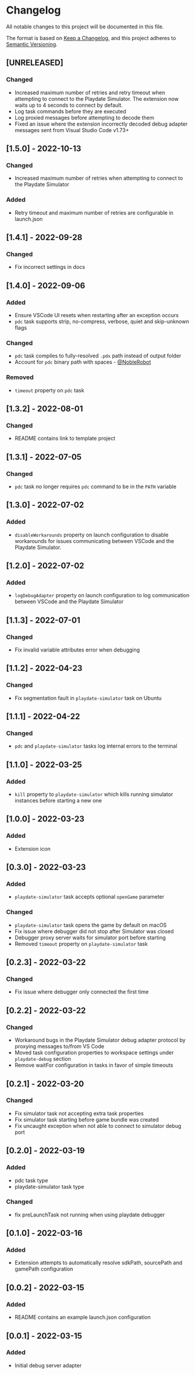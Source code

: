# Changelog

All notable changes to this project will be documented in this file.

The format is based on [Keep a Changelog](https://keepachangelog.com/en/1.0.0/),
and this project adheres to [Semantic Versioning](https://semver.org/spec/v2.0.0.html).

## [UNRELEASED]

### Changed

- Increased maximum number of retries and retry timeout when attempting to connect to the Playdate Simulator. The extension now waits up to 4 seconds to connect by default.
- Log task commands before they are executed
- Log proxied messages before attempting to decode them
- Fixed an issue where the extension incorrectly decoded debug adapter messages sent from Visual Studio Code v1.73+

## [1.5.0] - 2022-10-13

### Changed

- Increased maximum number of retries when attempting to connect to the Playdate Simulator

### Added

- Retry timeout and maximum number of retries are configurable in launch.json

## [1.4.1] - 2022-09-28

### Changed

- Fix incorrect settings in docs

## [1.4.0] - 2022-09-06

### Added

- Ensure VSCode UI resets when restarting after an exception occurs
- `pdc` task supports strip, no-compress, verbose, quiet and skip-unknown flags

### Changed

- `pdc` task compiles to fully-resolved `.pdx` path instead of output folder
- Account for `pdc` binary path with spaces - [@NobleRobot](https://github.com/NobleRobot)

### Removed

- `timeout` property on `pdc` task

## [1.3.2] - 2022-08-01

### Changed

- README contains link to template project

## [1.3.1] - 2022-07-05

### Changed

- `pdc` task no longer requires `pdc` command to be in the `PATH` variable

## [1.3.0] - 2022-07-02

### Added

- `disableWorkarounds` property on launch configuration to disable workarounds for issues communicating between VSCode and the Playdate Simulator.

## [1.2.0] - 2022-07-02

### Added

- `logDebugAdapter` property on launch configuration to log communication between VSCode and the Playdate Simulator

## [1.1.3] - 2022-07-01

### Changed

- Fix invalid variable attributes error when debugging

## [1.1.2] - 2022-04-23

### Changed

- Fix segmentation fault in `playdate-simulator` task on Ubuntu

## [1.1.1] - 2022-04-22

### Changed

- `pdc` and `playdate-simulator` tasks log internal errors to the terminal

## [1.1.0] - 2022-03-25

### Added

- `kill` property to `playdate-simulator` which kills running simulator instances before starting a new one

## [1.0.0] - 2022-03-23

### Added

- Extension icon

## [0.3.0] - 2022-03-23

### Added

- `playdate-simulator` task accepts optional `openGame` parameter

### Changed

- `playdate-simulator` task opens the game by default on macOS
- Fix issue where debugger did not stop after Simulator was closed
- Debugger proxy server waits for simulator port before starting
- Removed `timeout` property on `playdate-simulator` task

## [0.2.3] - 2022-03-22

### Changed

- Fix issue where debugger only connected the first time

## [0.2.2] - 2022-03-22

### Changed

- Workaround bugs in the Playdate Simulator debug adapter protocol by proxying messages to/from VS Code
- Moved task configuration properties to workspace settings under `playdate-debug` section
- Remove waitFor configuration in tasks in favor of simple timeouts

## [0.2.1] - 2022-03-20

### Changed

- Fix simulator task not accepting extra task properties
- Fix simulator task starting before game bundle was created
- Fix uncaught exception when not able to connect to simulator debug port

## [0.2.0] - 2022-03-19

### Added

- pdc task type
- playdate-simulator task type

### Changed

- fix preLaunchTask not running when using playdate debugger

## [0.1.0] - 2022-03-16

### Added

- Extension attempts to automatically resolve sdkPath, sourcePath and gamePath configuration

## [0.0.2] - 2022-03-15

### Added

- README contains an example launch.json configuration

## [0.0.1] - 2022-03-15

### Added

- Initial debug server adapter
